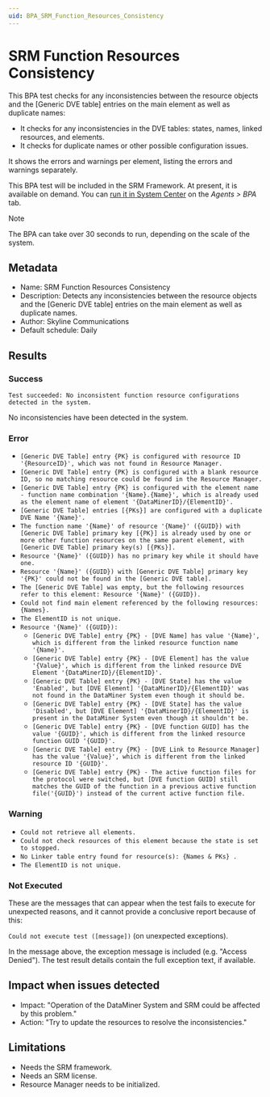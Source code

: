 ```yaml
---
uid: BPA_SRM_Function_Resources_Consistency
---
```


# SRM Function Resources Consistency

<!-- RN 35662 -->

This BPA test checks for any inconsistencies between the resource objects and the [Generic DVE table] entries on the main element as well as duplicate names:

- It checks for any inconsistencies in the DVE tables: states, names, linked resources, and elements.
- It checks for duplicate names or other possible configuration issues.

It shows the errors and warnings per element, listing the errors and warnings separately.

This BPA test will be included in the SRM Framework. At present, it is available on demand. You can [run it in System Center](xref:Running_BPA_tests) on the *Agents > BPA* tab.

> [!NOTE]
> The BPA can take over 30 seconds to run, depending on the scale of the system.

## Metadata

- Name: SRM Function Resources Consistency
- Description: Detects any inconsistencies between the resource objects and the [Generic DVE table] entries on the main element as well as duplicate names.
- Author: Skyline Communications
- Default schedule: Daily

## Results

### Success

`Test succeeded: No inconsistent function resource configurations detected in the system.`

No inconsistencies have been detected in the system.

### Error

- `[Generic DVE Table] entry {PK} is configured with resource ID '{ResourceID}', which was not found in Resource Manager.`
- `[Generic DVE Table] entry {PK} is configured with a blank resource ID, so no matching resource could be found in the Resource Manager.`
- `[Generic DVE Table] entry {PK} is configured with the element name - function name combination '{Name}.{Name}', which is already used as the element name of element '{DataMinerID}/{ElementID}'.`
- `[Generic DVE Table] entries [{PKs}] are configured with a duplicate DVE Name '{Name}'.`
- `The function name '{Name}' of resource '{Name}' ({GUID}) with [Generic DVE Table] primary key [{PK}] is already used by one or more other function resources on the same parent element, with [Generic DVE Table] primary key(s) [{PKs}].`
- `Resource '{Name}' ({GUID}) has no primary key while it should have one.`
- `Resource '{Name}' ({GUID}) with [Generic DVE Table] primary key '{PK}' could not be found in the [Generic DVE table].`
- `The [Generic DVE Table] was empty, but the following resources refer to this element: Resource '{Name}' ({GUID}).`
- `Could not find main element referenced by the following resources: {Names}.`
- `The ElementID is not unique.`
- `Resource '{Name}' ({GUID}):`
  - `[Generic DVE Table] entry {PK} - [DVE Name] has value '{Name}', which is different from the linked resource function name '{Name}'.`
  - `[Generic DVE Table] entry {PK} - [DVE Element] has the value '{Value}', which is different from the linked resource DVE Element '{DataMinerID}/{ElementID}'.`
  - `[Generic DVE Table] entry {PK} - [DVE State] has the value 'Enabled', but [DVE Element] '{DataMinerID}/{ElementID}' was not found in the DataMiner System even though it should be.`
  - `[Generic DVE Table] entry {PK} - [DVE State] has the value 'Disabled', but [DVE Element] '{DataMinerID}/{ElementID}' is present in the DataMiner System even though it shouldn't be.`
  - `[Generic DVE Table] entry {PK} - [DVE function GUID] has the value '{GUID}', which is different from the linked resource function GUID '{GUID}'.`
  - `[Generic DVE Table] entry {PK} - [DVE Link to Resource Manager] has the value '{Value}', which is different from the linked resource ID '{GUID}'.`
  - `[Generic DVE Table] entry {PK} - The active function files for the protocol were switched, but [DVE function GUID] still matches the GUID of the function in a previous active function file('{GUID}') instead of the current active function file.`

### Warning

- `Could not retrieve all elements.`
- `Could not check resources of this element because the state is set to stopped.`
- `No Linker table entry found for resource(s): {Names & PKs} .`
- `The ElementID is not unique.`

### Not Executed

These are the messages that can appear when the test fails to execute for unexpected reasons, and it cannot provide a conclusive report because of this:

`Could not execute test ([message])` (on unexpected exceptions).

In the message above, the exception message is included (e.g. "Access Denied"). The test result details contain the full exception text, if available.

## Impact when issues detected

- Impact: "Operation of the DataMiner System and SRM could be affected by this problem."
- Action: "Try to update the resources to resolve the inconsistencies."

## Limitations

- Needs the SRM framework.
- Needs an SRM license.
- Resource Manager needs to be initialized.
